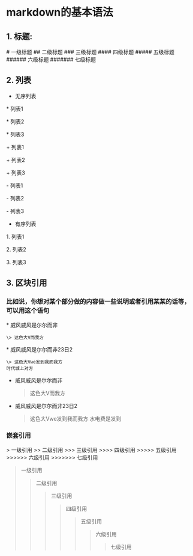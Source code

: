 # markdown的基本语法

## 1. 标题:

   \# 一级标题
   \## 二级标题
   \### 三级标题
   \#### 四级标题
   \##### 五级标题
   \###### 六级标题
   \####### 七级标题

## 2. 列表

* 无序列表

\* 列表1

\* 列表2

\* 列表3

\+ 列表1

\+ 列表2

\+ 列表3

\- 列表1

\- 列表2

\- 列表3

* 有序列表

1\. 列表1

2\. 列表2

3\. 列表3

## 3. 区块引用

### 比如说，你想对某个部分做的内容做一些说明或者引用某某的话等，可以用这个语句

\* 威风威风是尔尔而非

    \> 这色大V而我方

\* 威风威风是尔尔而非23日2

    \> 这色大Vwe发到我而我方
    时代城上对方

* 威风威风是尔尔而非
    > 这色大V而我方
* 威风威风是尔尔而非23日2
    > 这色大Vwe发到我而我方
    水电费是发到

### 嵌套引用

\> 一级引用
\>\> 二级引用
\>\>\> 三级引用
\>\>\>\> 四级引用
\>\>\>\>\> 五级引用
\>\>\>\>\>\> 六级引用
\>\>\>\>\>\>\> 七级引用

> 一级引用
>> 二级引用
>>> 三级引用
>>>> 四级引用
>>>>> 五级引用
>>>>>> 六级引用
>>>>>>> 七级引用











